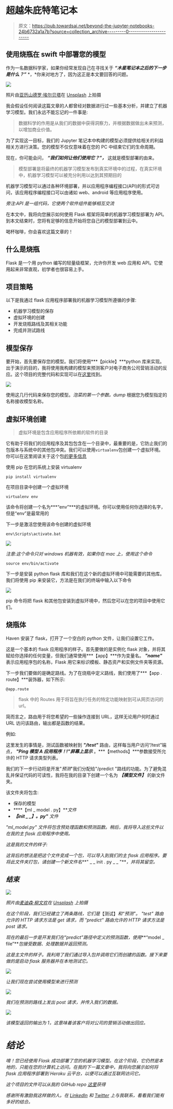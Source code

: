 # 超越朱庇特笔记本

> 原文：<https://pub.towardsai.net/beyond-the-jupyter-notebooks-24b6732a1a7b?source=collection_archive---------0----------------------->

## 使用烧瓶在 swift 中部署您的模型

作为一名数据科学家，如果你经常发现自己在寻找关于 ***“木星笔记本之后的下一步是什么？”*** *，*你来对地方了，因为这正是本文要回答的问题。

![](img/4b37dcfaf27fedee2d57d935e6d02dc3.png)

照片由[亚历山德罗·埃尔贝塔](https://unsplash.com/@alessandroerbetta?utm_source=medium&utm_medium=referral)在 [Unsplash](https://unsplash.com?utm_source=medium&utm_medium=referral) 上拍摄

我会假设任何阅读这篇文章的人都曾经对数据进行过一些基本分析，并建立了机器学习模型。我们永远不能忘记的一件事是:

> 数据科学的作用是从我们的数据中获得洞察力，并根据数据做出未来预测，以增加商业价值。

为了实现这一目标，我们的 Jupyter 笔记本中构建的模型必须提供给相关的利益相关方进行决策。您的模型不仅仅意味着在您的 PC 中结束它们的生命周期。

现在，你可能会问， ***“我们如何让他们使用它？”，*** 这就是模型部署的由来。

> 模型部署是将最终的机器学习模型发布到真实环境中的过程，在真实环境中，机器学习模型可以被充分利用以达到其预期目的

机器学习模型可以通过各种环境部署，并以应用程序编程接口(API)的形式可访问，该应用程序编程接口可以由诸如 web、android 等应用程序使用。

*旁注:API 是一组代码，它使两个软件组件能够相互交流*

在本文中，我将向您展示如何使用 Flask 框架将简单的机器学习模型部署为 API。到本文结束时，您将有足够的信息开始将您自己的模型部署到云中。

喝杯咖啡，你会喜欢这篇文章的！

## 什么是烧瓶

Flask 是一个用 python 编写的轻量级框架，允许你开发 web 应用和 API。它使用起来非常直观，初学者也很容易上手。

## **项目策略**

以下是我通过 flask 应用程序部署我的机器学习模型所遵循的步骤:

*   机器学习模型的保存
*   虚拟环境的创建
*   开发烧瓶路线及其相关功能
*   完成并测试路线

## 模型保存

要开始，首先要保存您的模型。我们将使用***【pickle】***python 库来实现。出于演示的目的，我将使用我构建的模型来预测客户对电子商务公司营销活动的反应。这个项目的完整代码和实现可以在[这里](https://github.com/hope205/Customers_Campaign_Response/blob/master/Final_Customer_Campaign.ipynb)找到。

![](img/5b34e1cdc4c746302ccd5eec305448e3.png)

使用这几行代码来保存您的模型。*泡菜的第一个参数。dump* 根据您为模型指定的名称接收模型名称。

## 虚拟环境创建

> 虚拟环境是包含应用程序所依赖的软件的目录

它有助于将我们的应用程序及其包包含在一个目录中，最重要的是，它防止我们的包版本与系统中的其他包冲突。我们可以使用`virtualenv`包创建一个虚拟环境。你可以在这里阅读关于这个包[的更多信息](https://virtualenv.pypa.io/en/latest/)

使用 pip 在您的系统上安装 virtualenv

`pip install virtualenv`

在项目目录中创建一个虚拟环境

`virtualenv env`

该命令将创建一个名为***“env”***的虚拟环境。你可以使用任何你选择的名字，但是“env”是最常用的

下一步是激活您使用该命令创建的虚拟环境

`env\Scripts\activate.bat`

![](img/784373d6a84c27e425477201c76ff48b.png)

*注意:这个命令只对 windows 机器有效，如果你在 mac 上，使用这个命令*

`source env/bin/activate`

下一步是安装 python flask 库和我们在这个新的虚拟环境中可能需要的其他库。我们将使用 pip 来安装它，方法是在我们的终端中输入以下命令

![](img/d032b33c0785bb5e547b9da4e2ac8615.png)

pip 命令将把 flask 和其他包安装到虚拟环境中，然后您可以在您的项目中使用它们。

## 烧瓶体

Haven 安装了 flask，打开了一个空白的 python 文件，让我们设置它工作。

这是一个基本的 flask 应用程序的样子。首先要做的是实例化 flask 对象，并将其赋给你选择的任何变量，但我们通常使用***【app】***作为变量名。 ***"__name__"*** 表示应用程序包的名称，Flask 用它来标识模板、静态资产和实例文件夹等资源。

下一步我们要做的是确定路线。为了在烧瓶中定义路线，我们使用了***【app . route】***装饰器，如下所示:

`@app.route`

> flask 中的 Routes 用于将旨在执行任务的特定功能映射到可从网页访问的 url。

简而言之，路由用于将您希望的一些操作连接到 URL，这样无论用户何时通过 URL 访问该路由，输出都是函数的结果。

例如:

这里发生的事情是，测试函数被映射到 ***"/test"*** 路由，这样每当用户访问“/test”端点， ***"Ping 模型 A 应用程序！!"屏幕上显示*** 。***【methods】***参数接受所允许的 HTTP 请求类型列表。

我们的下一步行动将是开发"*预测*"我们分配给"/predict "路线的功能。为了避免混乱并保证代码的可读性，我将在我的目录下创建一个名为 ***【模型文件】*** 的新文件夹。

该文件夹将包含:

*   保存的模型
*   ****【ml _ model . py】***文件*
*   ****【init _ _】。py"*** 文件*

**"ml_model.py"* 文件将包含预处理函数和预测函数。稍后，我将导入这些文件以在我的主 flask 应用程序中使用。*

*这是我的文件的样子:*

*这背后的想法是把这个文件变成一个包，可以导入到我们的主 flask 应用程序。要将此文件夹打包，请创建一个新文件名***" _ _ init . py _ _ "***，并将其留空。*

## *结束*

*![](img/de04a5607e0ea79d4ae37dc166f92b30.png)*

*照片由[麦迪森·柳文欢](https://unsplash.com/@artbyhybrid?utm_source=medium&utm_medium=referral)在 [Unsplash](https://unsplash.com?utm_source=medium&utm_medium=referral) 上拍摄*

*在这个阶段，我们已经建立了两条路线，它们是*【测试】*和“预测”。 *"test"* 路由允许的 HTTP 请求方法是 get 请求，而 *"predict"* 路由允许的 HTTP 请求方法是 post 请求。*

*现在的最后一步是开发我们在“predict”路径中定义的预测函数，使用***“model _ file”***包接受数据、处理数据并返回预测。*

*这是主文件的样子。我利用了我们通过导入包并调用它们而创建的函数。接下来要做的是启动 flask 服务器并在本地测试它。*

*![](img/224686dba181ad2408c5526e89e9a97a.png)*

*让我们现在尝试使用模型来进行预测*

*![](img/0ba39cbe1277f77ce500d642e59689f1.png)*

*我们在预测的路线上发出 post 请求，并传入我们的数据。*

*![](img/eb589d4d028565913bccaad92e8fbc70.png)*

*该模型返回的输出为 1，这意味着该客户将对公司的营销活动做出回应。*

# *结论*

*唷！您已经使用 Flask 成功部署了您的机器学习模型。在这个阶段，它仍然是本地的，只能在您的计算机上访问。在我的下一篇文章中，我将向您展示如何将 flask 应用程序部署到 Heroku 云平台，以便可以通过互联网访问它。*

*这个项目的文件可以从我的 GitHub repo [这里](https://github.com/hope205/Customers_Campaign_Response/tree/master/Flask)获得*

*感谢所有激励我这样做的人。在 [LinkedIn](https://www.linkedin.com/in/hope-ogidan-82a6b31bb/) 和 [Twitter](https://twitter.com/HopeOgidan) 上与我联系，看看我们能有多好的结合。*